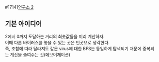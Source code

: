 #17141[연구소 2](https://www.acmicpc.net/problem/17141)

## 기본 아이디어  
2에서 0까지 도달하는 거리의 최솟값들을 미리 계산하자.  
이때 다른 바이러스를 놓을 수 있는 곳은 빈곳으로 생각한다.  
즉, 조합에 따라 달라져도 같은 virus에 대한 BFS는 동일하게 탐색되기 때문에 중복되는 계산을 줄여주는 것(메모이제이션)  
